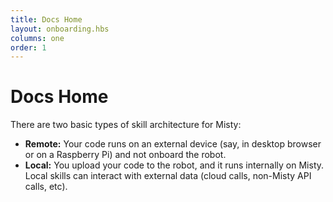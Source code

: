 ```yaml
---
title: Docs Home
layout: onboarding.hbs
columns: one
order: 1
---
```


<h1>Docs Home</h1>

There are two basic types of skill architecture for Misty:
* **Remote:** Your code runs on an external device (say, in desktop browser or on a Raspberry Pi) and not onboard the robot. 
* **Local:** You upload your code to the robot, and it runs internally on Misty. Local skills can interact with external data (cloud calls, non-Misty API calls, etc).

